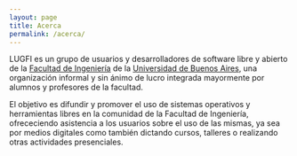 ```yaml
---
layout: page
title: Acerca
permalink: /acerca/
---
```


LUGFI es un grupo de usuarios y desarrolladores de software libre y abierto de
la [Facultad de Ingeniería](http://www.fi.uba.ar/) de la
[Universidad de Buenos Aires](http://www.uba.ar/), una organización informal y
sin ánimo de lucro integrada mayormente por alumnos y profesores de la facultad.

El objetivo es difundir y promover el uso de sistemas operativos y herramientas
libres en la comunidad de la Facultad de Ingeniería, ofrececiendo asistencia a
los usuarios sobre el uso de las mismas, ya sea por medios digitales como
también dictando cursos, talleres o realizando otras actividades presenciales.
